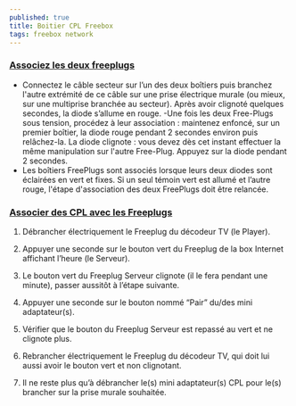 ```yaml
---
published: true
title: Boitier CPL Freebox
tags: freebox network
---
```

### [Associez les deux freeplugs](https://freebox-news.com/tutoriel/freeplug)
- Connectez le câble secteur sur l’un des deux boîtiers puis branchez l'autre extrémité de ce câble sur une prise électrique murale (ou mieux, sur une multiprise branchée au secteur). Après avoir clignoté quelques secondes, la diode s’allume en rouge.
-Une fois les deux Free-Plugs sous tension, procédez à leur association : maintenez enfoncé, sur un premier boîtier, la diode rouge pendant 2 secondes environ puis relâchez-la. La diode clignote : vous devez dès cet instant effectuer la même manipulation sur l'autre Free-Plug. Appuyez sur la diode pendant 2 secondes.
- Les boîtiers FreePlugs sont associés lorsque leurs deux diodes sont éclairées en vert et fixes. Si un seul témoin vert est allumé et l’autre rouge, l'étape d'association des deux FreePlugs doit être relancée.

### [Associer des CPL avec les Freeplugs](https://blog.t-core.fr/associer-des-cpl-avec-les-freeplugs-de-la-freebox-revolution/)

1. Débrancher électriquement le Freeplug du décodeur TV (le Player).
2. Appuyer une seconde sur le bouton vert du Freeplug de la box Internet affichant l’heure (le Serveur).
3. Le bouton vert du Freeplug Serveur clignote (il le fera pendant une minute), passer aussitôt à l’étape suivante.
4. Appuyer une seconde sur le bouton nommé “Pair” du/des mini adaptateur(s).
5. Vérifier que le bouton du Freeplug Serveur est repassé au vert et ne clignote plus.

6. Rebrancher électriquement le Freeplug du décodeur TV, qui doit lui aussi avoir le bouton vert et non clignotant.
7. Il ne reste plus qu’à débrancher le(s) mini adaptateur(s) CPL pour le(s) brancher sur la prise murale souhaitée.
